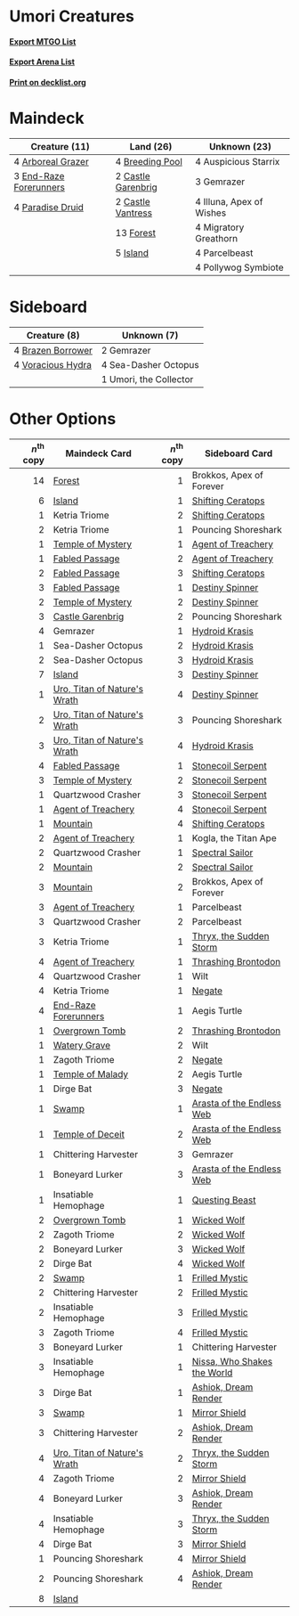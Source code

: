 # Umori Creatures

#### [Export MTGO List](../collection/Umori%20Creatures/Umori%20Creatures.txt)
#### [Export Arena List](../collection/Umori%20Creatures/Umori%20Creatures_arena.txt)
#### [Print on decklist.org](http://decklist.org/?deckmain=4%09Arboreal%20Grazer%0A4%09Auspicious%20Starrix%0A4%09Breeding%20Pool%0A2%09Castle%20Garenbrig%0A2%09Castle%20Vantress%0A3%09End-Raze%20Forerunners%0A13%09Forest%0A3%09Gemrazer%0A4%09Illuna,%20Apex%20of%20Wishes%0A5%09Island%0A4%09Migratory%20Greathorn%0A4%09Paradise%20Druid%0A4%09Parcelbeast%0A4%09Pollywog%20Symbiote&deckside=4%09Brazen%20Borrower%0A2%09Gemrazer%0A4%09Sea-Dasher%20Octopus%0A1%09Umori,%20the%20Collector%0A4%09Voracious%20Hydra)
# Maindeck

|                                          Creature (11)                                          |                                          Land (26)                                          |      Unknown (23)      |
|-------------------------------------------------------------------------------------------------|---------------------------------------------------------------------------------------------|------------------------|
|4 [Arboreal Grazer](http://gatherer.wizards.com/Pages/Card/Details.aspx?multiverseid=461076)     |4 [Breeding Pool](http://gatherer.wizards.com/Pages/Card/Details.aspx?multiverseid=97088)    |4 Auspicious Starrix    |
|3 [End-Raze Forerunners](http://gatherer.wizards.com/Pages/Card/Details.aspx?multiverseid=457268)|2 [Castle Garenbrig](http://gatherer.wizards.com/Pages/Card/Details.aspx?multiverseid=473202)|3 Gemrazer              |
|4 [Paradise Druid](http://gatherer.wizards.com/Pages/Card/Details.aspx?multiverseid=461098)      |2 [Castle Vantress](http://gatherer.wizards.com/Pages/Card/Details.aspx?multiverseid=473204) |4 Illuna, Apex of Wishes|
|                                                                                                 |13 [Forest](http://gatherer.wizards.com/Pages/Card/Details.aspx?multiverseid=439860)         |4 Migratory Greathorn   |
|                                                                                                 |5 [Island](http://gatherer.wizards.com/Pages/Card/Details.aspx?multiverseid=439857)          |4 Parcelbeast           |
|                                                                                                 |                                                                                             |4 Pollywog Symbiote     |


# Sideboard

|                                        Creature (8)                                        |     Unknown (7)      |
|--------------------------------------------------------------------------------------------|----------------------|
|4 [Brazen Borrower](http://gatherer.wizards.com/Pages/Card/Details.aspx?multiverseid=473001)|2 Gemrazer            |
|4 [Voracious Hydra](http://gatherer.wizards.com/Pages/Card/Details.aspx?multiverseid=466954)|4 Sea-Dasher Octopus  |
|                                                                                            |1 Umori, the Collector|


# Other Options

|*n*<sup>th</sup> copy|                                             Maindeck Card                                             |*n*<sup>th</sup> copy|                                            Sideboard Card                                            |
|--------------------:|-------------------------------------------------------------------------------------------------------|--------------------:|------------------------------------------------------------------------------------------------------|
|                   14|[Forest](http://gatherer.wizards.com/Pages/Card/Details.aspx?multiverseid=439860)                      |                    1|Brokkos, Apex of Forever                                                                              |
|                    6|[Island](http://gatherer.wizards.com/Pages/Card/Details.aspx?multiverseid=439857)                      |                    1|[Shifting Ceratops](http://gatherer.wizards.com/Pages/Card/Details.aspx?multiverseid=466948)          |
|                    1|Ketria Triome                                                                                          |                    2|[Shifting Ceratops](http://gatherer.wizards.com/Pages/Card/Details.aspx?multiverseid=466948)          |
|                    2|Ketria Triome                                                                                          |                    1|Pouncing Shoreshark                                                                                   |
|                    1|[Temple of Mystery](http://gatherer.wizards.com/Pages/Card/Details.aspx?multiverseid=373571)           |                    1|[Agent of Treachery](http://gatherer.wizards.com/Pages/Card/Details.aspx?multiverseid=466797)         |
|                    1|[Fabled Passage](http://gatherer.wizards.com/Pages/Card/Details.aspx?multiverseid=473206)              |                    2|[Agent of Treachery](http://gatherer.wizards.com/Pages/Card/Details.aspx?multiverseid=466797)         |
|                    2|[Fabled Passage](http://gatherer.wizards.com/Pages/Card/Details.aspx?multiverseid=473206)              |                    3|[Shifting Ceratops](http://gatherer.wizards.com/Pages/Card/Details.aspx?multiverseid=466948)          |
|                    3|[Fabled Passage](http://gatherer.wizards.com/Pages/Card/Details.aspx?multiverseid=473206)              |                    1|[Destiny Spinner](http://gatherer.wizards.com/Pages/Card/Details.aspx?multiverseid=476419)            |
|                    2|[Temple of Mystery](http://gatherer.wizards.com/Pages/Card/Details.aspx?multiverseid=373571)           |                    2|[Destiny Spinner](http://gatherer.wizards.com/Pages/Card/Details.aspx?multiverseid=476419)            |
|                    3|[Castle Garenbrig](http://gatherer.wizards.com/Pages/Card/Details.aspx?multiverseid=473202)            |                    2|Pouncing Shoreshark                                                                                   |
|                    4|Gemrazer                                                                                               |                    1|[Hydroid Krasis](http://gatherer.wizards.com/Pages/Card/Details.aspx?multiverseid=457327)             |
|                    1|Sea-Dasher Octopus                                                                                     |                    2|[Hydroid Krasis](http://gatherer.wizards.com/Pages/Card/Details.aspx?multiverseid=457327)             |
|                    2|Sea-Dasher Octopus                                                                                     |                    3|[Hydroid Krasis](http://gatherer.wizards.com/Pages/Card/Details.aspx?multiverseid=457327)             |
|                    7|[Island](http://gatherer.wizards.com/Pages/Card/Details.aspx?multiverseid=439857)                      |                    3|[Destiny Spinner](http://gatherer.wizards.com/Pages/Card/Details.aspx?multiverseid=476419)            |
|                    1|[Uro, Titan of Nature's Wrath](http://gatherer.wizards.com/Pages/Card/Details.aspx?multiverseid=476480)|                    4|[Destiny Spinner](http://gatherer.wizards.com/Pages/Card/Details.aspx?multiverseid=476419)            |
|                    2|[Uro, Titan of Nature's Wrath](http://gatherer.wizards.com/Pages/Card/Details.aspx?multiverseid=476480)|                    3|Pouncing Shoreshark                                                                                   |
|                    3|[Uro, Titan of Nature's Wrath](http://gatherer.wizards.com/Pages/Card/Details.aspx?multiverseid=476480)|                    4|[Hydroid Krasis](http://gatherer.wizards.com/Pages/Card/Details.aspx?multiverseid=457327)             |
|                    4|[Fabled Passage](http://gatherer.wizards.com/Pages/Card/Details.aspx?multiverseid=473206)              |                    1|[Stonecoil Serpent](http://gatherer.wizards.com/Pages/Card/Details.aspx?multiverseid=473197)          |
|                    3|[Temple of Mystery](http://gatherer.wizards.com/Pages/Card/Details.aspx?multiverseid=373571)           |                    2|[Stonecoil Serpent](http://gatherer.wizards.com/Pages/Card/Details.aspx?multiverseid=473197)          |
|                    1|Quartzwood Crasher                                                                                     |                    3|[Stonecoil Serpent](http://gatherer.wizards.com/Pages/Card/Details.aspx?multiverseid=473197)          |
|                    1|[Agent of Treachery](http://gatherer.wizards.com/Pages/Card/Details.aspx?multiverseid=466797)          |                    4|[Stonecoil Serpent](http://gatherer.wizards.com/Pages/Card/Details.aspx?multiverseid=473197)          |
|                    1|[Mountain](http://gatherer.wizards.com/Pages/Card/Details.aspx?multiverseid=439859)                    |                    4|[Shifting Ceratops](http://gatherer.wizards.com/Pages/Card/Details.aspx?multiverseid=466948)          |
|                    2|[Agent of Treachery](http://gatherer.wizards.com/Pages/Card/Details.aspx?multiverseid=466797)          |                    1|Kogla, the Titan Ape                                                                                  |
|                    2|Quartzwood Crasher                                                                                     |                    1|[Spectral Sailor](http://gatherer.wizards.com/Pages/Card/Details.aspx?multiverseid=466830)            |
|                    2|[Mountain](http://gatherer.wizards.com/Pages/Card/Details.aspx?multiverseid=439859)                    |                    2|[Spectral Sailor](http://gatherer.wizards.com/Pages/Card/Details.aspx?multiverseid=466830)            |
|                    3|[Mountain](http://gatherer.wizards.com/Pages/Card/Details.aspx?multiverseid=439859)                    |                    2|Brokkos, Apex of Forever                                                                              |
|                    3|[Agent of Treachery](http://gatherer.wizards.com/Pages/Card/Details.aspx?multiverseid=466797)          |                    1|Parcelbeast                                                                                           |
|                    3|Quartzwood Crasher                                                                                     |                    2|Parcelbeast                                                                                           |
|                    3|Ketria Triome                                                                                          |                    1|[Thryx, the Sudden Storm](http://gatherer.wizards.com/Pages/Card/Details.aspx?multiverseid=476327)    |
|                    4|[Agent of Treachery](http://gatherer.wizards.com/Pages/Card/Details.aspx?multiverseid=466797)          |                    1|[Thrashing Brontodon](http://gatherer.wizards.com/Pages/Card/Details.aspx?multiverseid=456570)        |
|                    4|Quartzwood Crasher                                                                                     |                    1|Wilt                                                                                                  |
|                    4|Ketria Triome                                                                                          |                    1|[Negate](http://gatherer.wizards.com/Pages/Card/Details.aspx?multiverseid=423707)                     |
|                    4|[End-Raze Forerunners](http://gatherer.wizards.com/Pages/Card/Details.aspx?multiverseid=457268)        |                    1|Aegis Turtle                                                                                          |
|                    1|[Overgrown Tomb](http://gatherer.wizards.com/Pages/Card/Details.aspx?multiverseid=405103)              |                    2|[Thrashing Brontodon](http://gatherer.wizards.com/Pages/Card/Details.aspx?multiverseid=456570)        |
|                    1|[Watery Grave](http://gatherer.wizards.com/Pages/Card/Details.aspx?multiverseid=405114)                |                    2|Wilt                                                                                                  |
|                    1|Zagoth Triome                                                                                          |                    2|[Negate](http://gatherer.wizards.com/Pages/Card/Details.aspx?multiverseid=423707)                     |
|                    1|[Temple of Malady](http://gatherer.wizards.com/Pages/Card/Details.aspx?multiverseid=380515)            |                    2|Aegis Turtle                                                                                          |
|                    1|Dirge Bat                                                                                              |                    3|[Negate](http://gatherer.wizards.com/Pages/Card/Details.aspx?multiverseid=423707)                     |
|                    1|[Swamp](http://gatherer.wizards.com/Pages/Card/Details.aspx?multiverseid=439858)                       |                    1|[Arasta of the Endless Web](http://gatherer.wizards.com/Pages/Card/Details.aspx?multiverseid=476416)  |
|                    1|[Temple of Deceit](http://gatherer.wizards.com/Pages/Card/Details.aspx?multiverseid=373734)            |                    2|[Arasta of the Endless Web](http://gatherer.wizards.com/Pages/Card/Details.aspx?multiverseid=476416)  |
|                    1|Chittering Harvester                                                                                   |                    3|Gemrazer                                                                                              |
|                    1|Boneyard Lurker                                                                                        |                    3|[Arasta of the Endless Web](http://gatherer.wizards.com/Pages/Card/Details.aspx?multiverseid=476416)  |
|                    1|Insatiable Hemophage                                                                                   |                    1|[Questing Beast](http://gatherer.wizards.com/Pages/Card/Details.aspx?multiverseid=473133)             |
|                    2|[Overgrown Tomb](http://gatherer.wizards.com/Pages/Card/Details.aspx?multiverseid=405103)              |                    1|[Wicked Wolf](http://gatherer.wizards.com/Pages/Card/Details.aspx?multiverseid=473143)                |
|                    2|Zagoth Triome                                                                                          |                    2|[Wicked Wolf](http://gatherer.wizards.com/Pages/Card/Details.aspx?multiverseid=473143)                |
|                    2|Boneyard Lurker                                                                                        |                    3|[Wicked Wolf](http://gatherer.wizards.com/Pages/Card/Details.aspx?multiverseid=473143)                |
|                    2|Dirge Bat                                                                                              |                    4|[Wicked Wolf](http://gatherer.wizards.com/Pages/Card/Details.aspx?multiverseid=473143)                |
|                    2|[Swamp](http://gatherer.wizards.com/Pages/Card/Details.aspx?multiverseid=439858)                       |                    1|[Frilled Mystic](http://gatherer.wizards.com/Pages/Card/Details.aspx?multiverseid=457318)             |
|                    2|Chittering Harvester                                                                                   |                    2|[Frilled Mystic](http://gatherer.wizards.com/Pages/Card/Details.aspx?multiverseid=457318)             |
|                    2|Insatiable Hemophage                                                                                   |                    3|[Frilled Mystic](http://gatherer.wizards.com/Pages/Card/Details.aspx?multiverseid=457318)             |
|                    3|Zagoth Triome                                                                                          |                    4|[Frilled Mystic](http://gatherer.wizards.com/Pages/Card/Details.aspx?multiverseid=457318)             |
|                    3|Boneyard Lurker                                                                                        |                    1|Chittering Harvester                                                                                  |
|                    3|Insatiable Hemophage                                                                                   |                    1|[Nissa, Who Shakes the World](http://gatherer.wizards.com/Pages/Card/Details.aspx?multiverseid=461096)|
|                    3|Dirge Bat                                                                                              |                    1|[Ashiok, Dream Render](http://gatherer.wizards.com/Pages/Card/Details.aspx?multiverseid=461155)       |
|                    3|[Swamp](http://gatherer.wizards.com/Pages/Card/Details.aspx?multiverseid=439858)                       |                    1|[Mirror Shield](http://gatherer.wizards.com/Pages/Card/Details.aspx?multiverseid=476485)              |
|                    3|Chittering Harvester                                                                                   |                    2|[Ashiok, Dream Render](http://gatherer.wizards.com/Pages/Card/Details.aspx?multiverseid=461155)       |
|                    4|[Uro, Titan of Nature's Wrath](http://gatherer.wizards.com/Pages/Card/Details.aspx?multiverseid=476480)|                    2|[Thryx, the Sudden Storm](http://gatherer.wizards.com/Pages/Card/Details.aspx?multiverseid=476327)    |
|                    4|Zagoth Triome                                                                                          |                    2|[Mirror Shield](http://gatherer.wizards.com/Pages/Card/Details.aspx?multiverseid=476485)              |
|                    4|Boneyard Lurker                                                                                        |                    3|[Ashiok, Dream Render](http://gatherer.wizards.com/Pages/Card/Details.aspx?multiverseid=461155)       |
|                    4|Insatiable Hemophage                                                                                   |                    3|[Thryx, the Sudden Storm](http://gatherer.wizards.com/Pages/Card/Details.aspx?multiverseid=476327)    |
|                    4|Dirge Bat                                                                                              |                    3|[Mirror Shield](http://gatherer.wizards.com/Pages/Card/Details.aspx?multiverseid=476485)              |
|                    1|Pouncing Shoreshark                                                                                    |                    4|[Mirror Shield](http://gatherer.wizards.com/Pages/Card/Details.aspx?multiverseid=476485)              |
|                    2|Pouncing Shoreshark                                                                                    |                    4|[Ashiok, Dream Render](http://gatherer.wizards.com/Pages/Card/Details.aspx?multiverseid=461155)       |
|                    8|[Island](http://gatherer.wizards.com/Pages/Card/Details.aspx?multiverseid=439857)                      |                     |                                                                                                      |

